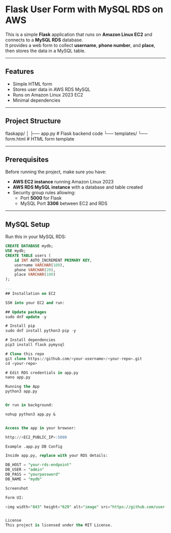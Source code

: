 # Flask User Form with MySQL RDS on AWS

This is a simple **Flask** application that runs on **Amazon Linux EC2** and connects to a **MySQL RDS** database.  
It provides a web form to collect **username**, **phone number**, and **place**, then stores the data in a MySQL table.

---

## Features
- Simple HTML form
- Stores user data in AWS RDS MySQL
- Runs on Amazon Linux 2023 EC2
- Minimal dependencies

---

## Project Structure
flaskapp/
│
├── app.py # Flask backend code
└── templates/
└── form.html # HTML form template


---

## Prerequisites
Before running the project, make sure you have:
- **AWS EC2 instance** running Amazon Linux 2023
- **AWS RDS MySQL instance** with a database and table created
- Security group rules allowing:
  - Port **5000** for Flask
  - MySQL Port **3306** between EC2 and RDS

---

## MySQL Setup
Run this in your MySQL RDS:
```sql
CREATE DATABASE mydb;
USE mydb;
CREATE TABLE users (
    id INT AUTO_INCREMENT PRIMARY KEY,
    username VARCHAR(100),
    phone VARCHAR(20),
    place VARCHAR(100)
);
 
---
## Installation on EC2

SSH into your EC2 and run:

## Update packages
sudo dnf update -y

# Install pip
sudo dnf install python3-pip -y

# Install dependencies
pip3 install flask pymysql

# Clone this repo
git clone https://github.com/<your-username>/<your-repo>.git
cd <your-repo>

# Edit RDS credentials in app.py
nano app.py

Running the App
python3 app.py


Or run in background:

nohup python3 app.py &


Access the app in your browser:

http://<EC2_PUBLIC_IP>:5000

Example .app.py DB Config

Inside app.py, replace with your RDS details:

DB_HOST = "your-rds-endpoint"
DB_USER = "admin"
DB_PASS = "yourpassword"
DB_NAME = "mydb"

Screenshot

Form UI:

<img width="843" height="629" alt="image" src="https://github.com/user-attachments/assets/ea972a71-7dc3-4bc0-803f-d047c79af6c2" />


License
This project is licensed under the MIT License.
